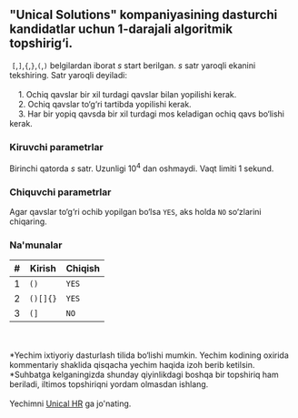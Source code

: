 ## "Unical Solutions" kompaniyasining dasturchi kandidatlar uchun 1-darajali algoritmik topshirig‘i.

&nbsp;`[`,`]`,`{`,`}`,`(`,`)` belgilardan iborat $s$ start berilgan. $s$  satr yaroqli ekanini tekshiring.
Satr yaroqli deyiladi:\
\
&nbsp;&nbsp;&nbsp; 1. Ochiq qavslar bir xil turdagi qavslar bilan yopilishi kerak.\
&nbsp;&nbsp;&nbsp; 2. Ochiq qavslar to‘g‘ri tartibda yopilishi kerak.\
&nbsp;&nbsp;&nbsp; 3. Har bir yopiq qavsda bir xil turdagi mos keladigan ochiq qavs bo‘lishi kerak.


### Kiruvchi parametrlar
Birinchi qatorda $s$ satr. Uzunligi $10^{4}$ dan oshmaydi. Vaqt limiti 1 sekund.

### Chiquvchi parametrlar
Agar qavslar to‘g‘ri ochib yopilgan bo‘lsa `YES`, aks holda `NO` so‘zlarini chiqaring.

### Na'munalar

| #|Kirish   |Chiqish       |
|--|---------|--------------|
|1 | `()`      | `YES`      |
|2 | `()[]{}`  | `YES`      |
|3 |  `(]`     | `NO`       |   
  
 \
 \
*Yechim ixtiyoriy dasturlash tilida bo‘lishi mumkin. Yechim kodining oxirida kommentariy shaklida qisqacha yechim haqida izoh berib ketilsin.
*Suhbatga kelganingizda shunday qiyinlikdagi boshqa bir topshiriq ham beriladi, iltimos topshiriqni yordam olmasdan ishlang.
\
\
Yechimni [Unical HR](https://t.me/unical_hr) ga jo'nating.
